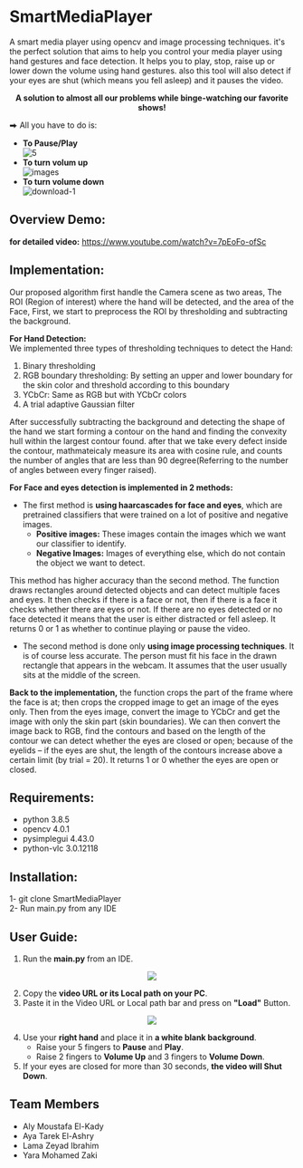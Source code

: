 # SmartMediaPlayer
A smart media player using opencv and image processing techniques. it's the perfect solution that aims to help you control your media player using hand gestures and face detection. It helps you to play, stop, raise up or lower down the volume using hand gestures. also this tool will also detect if your eyes are shut (which means you fell asleep) and it pauses the video. <br />
<div align="center">
   <strong>A solution to almost all our problems while binge-watching our favorite shows! </strong>
</div>   

⮕ All you have to do is:  
  *  **To Pause/Play**  
  ![5](https://user-images.githubusercontent.com/64116564/120124296-12e1e400-c1b4-11eb-9bba-a7495038856b.jpg)
  *  **To turn volum up**  
  ![images](https://user-images.githubusercontent.com/64116564/120124269-eaf28080-c1b3-11eb-8fdf-c0c8cae166b1.jpg)
  *  **To turn volume down**   
  ![download-_1_](https://user-images.githubusercontent.com/64116564/120124165-483a0200-c1b3-11eb-9e9f-6223eafaecec.jpg)      


## Overview Demo:

**for detailed video:** https://www.youtube.com/watch?v=7pEoFo-ofSc
## Implementation:
Our proposed algorithm first handle the Camera scene as two areas, The ROI (Region of interest) where the hand will be detected, and the area of the Face, 
First, we start to preprocess the ROI by thresholding and subtracting the background.   

**For Hand Detection:**  
We implemented three types of thresholding techniques to detect the Hand:
   1.  Binary thresholding
   2. RGB boundary thresholding: By setting an upper and lower boundary for the skin color and threshold according to this boundary  
   3. YCbCr: Same as RGB but with YCbCr colors 
   4. A trial adaptive Gaussian filter 

After successfully subtracting the background and detecting the shape of the hand we start forming a contour on the hand and finding the convexity hull within the largest contour found. 
after that we take every defect inside the contour, mathmateicaly measure its area with cosine rule, and counts the number of angles that are less than 90 degree(Referring to the number of angles between every finger raised).  

**For Face and eyes detection is implemented in 2 methods:** 
   * The first method is **using haarcascades for face and eyes**, which are pretrained classifiers that were trained on a lot of positive and negative images.  
      * **Positive images:** These images contain the images which we want our classifier to identify.  
      * **Negative Images:** Images of everything else, which do not contain the object we want to detect.   

This method has higher accuracy than the second method. The function draws rectangles around detected objects and can detect multiple faces and eyes. It then checks if there is a face or not, then if there is a face it checks whether there are eyes or not. If there are no eyes detected or no face detected it means that the user is either distracted or fell asleep. It returns 0 or 1 as whether to continue playing or pause the video.
   * The second method is done only **using image processing techniques**. It is of course less accurate. The person must fit his face in the drawn rectangle that appears in the webcam. It assumes that the user usually sits at the middle of the screen.   
 
**Back to the implementation,** the function crops the part of the frame where the face is at; then crops the cropped image to get an image of the eyes only. Then from the eyes image, convert the image to YCbCr and get the image with only the skin part (skin boundaries). We can then convert the image back to RGB, find the contours and based on the length of the contour we can detect whether the eyes are closed or open; because of the eyelids – if the eyes are shut, the length of the contours increase above a certain limit (by trial = 20). It returns 1 or 0 whether the eyes are open or closed.

## Requirements:
 * python 3.8.5
 * opencv 4.0.1
 * pysimplegui 4.43.0
 * python-vlc 3.0.12118
 
## Installation: 
1- git clone SmartMediaPlayer  
2- Run main.py from any IDE 

## User Guide:
   1. Run the **main.py** from an IDE. 
<div align="center">
   <img src="https://user-images.githubusercontent.com/64116564/122652405-fdbafe00-d13e-11eb-8675-17d11612a40f.jpeg" />  
</div>    

   2. Copy the **video URL or its Local path on your PC**.  
   3. Paste it in the Video URL or Local path bar and press on **"Load"** Button.
<div align="center">
   <img src="https://user-images.githubusercontent.com/64116564/122652462-52f70f80-d13f-11eb-9f04-b55e53561895.jpeg" />  
</div>   

   4. Use your **right hand** and place it in **a white blank background**.    
      * Raise your 5 fingers to **Pause** and **Play**.  
      * Raise 2 fingers to **Volume Up** and 3 fingers to **Volume Down**.   
   5. If your eyes are closed for more than 30 seconds, **the video will Shut Down**.  

## Team Members
  * Aly Moustafa El-Kady
  * Aya Tarek El-Ashry
  * Lama Zeyad Ibrahim
  * Yara Mohamed Zaki

